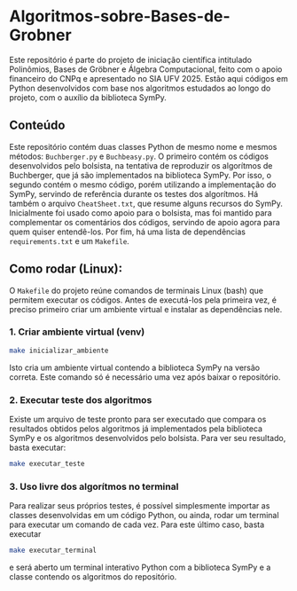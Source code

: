 # Algoritmos-sobre-Bases-de-Grobner

Este repositório é parte do projeto de iniciação científica intitulado Polinômios, Bases de Gröbner e Álgebra Computacional, feito com o apoio financeiro do CNPq e apresentado no SIA UFV 2025. Estão aqui códigos em Python desenvolvidos com base nos algoritmos estudados ao longo do projeto, com o auxílio da biblioteca SymPy.

## Conteúdo

Este repositório contém duas classes Python de mesmo nome e mesmos métodos: ```Buchberger.py``` e ```Buchbeasy.py```. O primeiro contém os códigos desenvolvidos pelo bolsista, na tentativa de reproduzir os algorítmos de Buchberger, que já são implementados na biblioteca SymPy. Por isso, o segundo contém o mesmo código, porém utilizando a implementação do SymPy, servindo de referência durante os testes dos algorítmos. Há também o arquivo ```CheatSheet.txt```, que resume alguns recursos do SymPy. Inicialmente foi usado como apoio para o bolsista, mas foi mantido para complementar os comentários dos códigos, servindo de apoio agora para quem quiser entendê-los. Por fim, há uma lista de dependências ```requirements.txt``` e um ```Makefile```.

## Como rodar (Linux):

O ```Makefile``` do projeto reúne comandos de terminais Linux (bash) que permitem executar os códigos. Antes de executá-los pela primeira vez, é preciso primeiro criar um ambiente virtual e instalar as dependências nele.

### 1. Criar ambiente virtual (venv)

```bash
make inicializar_ambiente
```

Isto cria um ambiente virtual contendo a biblioteca SymPy na versão correta. Este comando só é necessário uma vez após baixar o repositório.

### 2. Executar teste dos algoritmos

Existe um arquivo de teste pronto para ser executado que compara os resultados obtidos pelos algoritmos já implementados pela biblioteca SymPy e os algoritmos desenvolvidos pelo bolsista. Para ver seu resultado, basta executar:

```bash
make executar_teste
```

### 3. Uso livre dos algorítmos no terminal

Para realizar seus próprios testes, é possível simplesmente importar as classes desenvolvidas em um código Python, ou ainda, rodar um terminal para executar um comando de cada vez. Para este último caso, basta executar

```bash
make executar_terminal
```

e será aberto um terminal interativo Python com a biblioteca SymPy e a classe contendo os algoritmos do repositório.